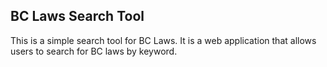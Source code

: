 ## BC Laws Search Tool
This is a simple search tool for BC Laws. It is a web application that allows users to search for BC laws by keyword. 